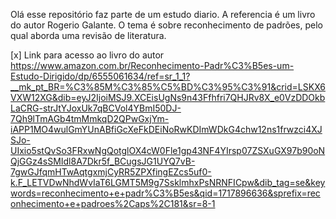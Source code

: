 Olá esse repositório faz parte de um  estudo diario. A referencia é um livro do autor Rogerio Galante. O tema é sobre reconhecimento de padrões, pelo qual aborda uma revisão de literatura.

[x] Link para acesso ao livro do autor
https://www.amazon.com.br/Reconhecimento-Padr%C3%B5es-um-Estudo-Dirigido/dp/6555061634/ref=sr_1_1?__mk_pt_BR=%C3%85M%C3%85%C5%BD%C3%95%C3%91&crid=LSKX6VXW12XG&dib=eyJ2IjoiMSJ9.XCEisUgNs9n43Ffhfri7QHJRv8X_e0VzDDOkbLaCRG-strJtYJoxUk7qBCVol4YBmI50DJ-7Qh9lTmAGb4tmMmkqD2QPwGxjYm-iAPP1MO4wulGmYUnABfiGcXeFkDEiNoRwKDImWDkG4chw12ns1frwzci4XJSJo-UIxio5stQvSo3FRxwNgQotglOX4cW0Fle1gp43NF4YIrsp07ZSXuGX97b90oNQjGGz4sSMIdl8A7Dkr5f_BCugsJG1UYQ7vB-7gwGJfqmHTwAqtgxmjCyRR5ZPXfingEZcs5uf0-k.F_LETVDwNhdWvIaT6LGMT5M9g7SsklmhxPsNRNFICpw&dib_tag=se&keywords=reconhecimento+e+padr%C3%B5es&qid=1717896636&sprefix=reconhecimento+e+padroes%2Caps%2C181&sr=8-1
